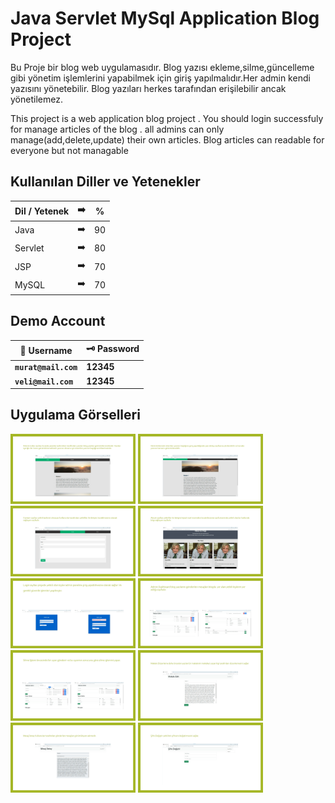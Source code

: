 # Java Servlet MySql Application Blog Project
<p>
Bu Proje bir blog web uygulamasıdır. Blog yazısı ekleme,silme,güncelleme gibi yönetim işlemlerini yapabilmek için giriş yapılmalıdır.Her admin kendi yazısını yönetebilir. Blog yazıları herkes tarafından erişilebilir ancak yönetilemez.
</p>
<p>
This project is a web application blog project . You should login successfuly for manage articles of the blog . all admins can only manage(add,delete,update) their own articles. Blog articles can readable for everyone but not managable

</p>

## Kullanılan Diller ve Yetenekler

| Dil / Yetenek | :arrow_right: | % |
| ------------- |:-------------:|:-------------:|
| Java | :arrow_right: | 90 |
| Servlet | :arrow_right: | 80 |
| JSP | :arrow_right: | 70 |
| MySQL | :arrow_right: | 70 |


## Demo Account
| :closed_lock_with_key: Username | :old_key: Password |
|----------|----------|
| **``murat@mail.com``**| **12345**|
| **``veli@mail.com``**| **12345**|

## Uygulama Görselleri

<p>
<a href="https://github.com/Yusuf-E/Java-Servlet-MySql-Application-Blog-Project/blob/main/images/1.jpg" target="_blank">
<img src="https://github.com/Yusuf-E/Java-Servlet-MySql-Application-Blog-Project/blob/main/images/1.jpg" width="200" style="max-width:80%;"></a>
  
<a href="https://github.com/Yusuf-E/Java-Servlet-MySql-Application-Blog-Project/blob/main/images/2.jpg" target="_blank">
<img src="https://github.com/Yusuf-E/Java-Servlet-MySql-Application-Blog-Project/blob/main/images/2.jpg" width="200" style="max-width:100%;"></a>
  
<a href="https://github.com/Yusuf-E/Java-Servlet-MySql-Application-Blog-Project/blob/main/images/3.jpg" target="_blank">
<img src="https://github.com/Yusuf-E/Java-Servlet-MySql-Application-Blog-Project/blob/main/images/3.jpg" width="200" style="max-width:100%;"></a>
  
<a href="https://github.com/Yusuf-E/Java-Servlet-MySql-Application-Blog-Project/blob/main/images/4.jpg" target="_blank">
<img src="https://github.com/Yusuf-E/Java-Servlet-MySql-Application-Blog-Project/blob/main/images/4.jpg" width="200" style="max-width:100%;"></a>
  
<a href="https://github.com/Yusuf-E/Java-Servlet-MySql-Application-Blog-Project/blob/main/images/5.jpg" target="_blank">
<img src="https://github.com/Yusuf-E/Java-Servlet-MySql-Application-Blog-Project/blob/main/images/5.jpg" width="200" style="max-width:100%;"></a>
  
<a href="https://github.com/Yusuf-E/Java-Servlet-MySql-Application-Blog-Project/blob/main/images/6.jpg" target="_blank">
<img src="https://github.com/Yusuf-E/Java-Servlet-MySql-Application-Blog-Project/blob/main/images/6.jpg" width="200" style="max-width:100%;"></a>
  
<a href="https://github.com/Yusuf-E/Java-Servlet-MySql-Application-Blog-Project/blob/main/images/7.jpg" target="_blank">
<img src="https://github.com/Yusuf-E/Java-Servlet-MySql-Application-Blog-Project/blob/main/images/7.jpg" width="200" style="max-width:100%;"></a>
  
<a href="https://github.com/Yusuf-E/Java-Servlet-MySql-Application-Blog-Project/blob/main/images/8.jpg" target="_blank">
<img src="https://github.com/Yusuf-E/Java-Servlet-MySql-Application-Blog-Project/blob/main/images/8.jpg" width="200" style="max-width:100%;"></a>
  
<a href="https://github.com/Yusuf-E/Java-Servlet-MySql-Application-Blog-Project/blob/main/images/9.jpg" target="_blank">
<img src="https://github.com/Yusuf-E/Java-Servlet-MySql-Application-Blog-Project/blob/main/images/9.jpg" width="200" style="max-width:100%;"></a>
  
<a href="https://github.com/Yusuf-E/Java-Servlet-MySql-Application-Blog-Project/blob/main/images/10.jpg" target="_blank">
<img src="https://github.com/Yusuf-E/Java-Servlet-MySql-Application-Blog-Project/blob/main/images/10.jpg" width="200" style="max-width:100%;"></a>
 
  
</p>
